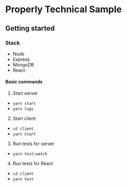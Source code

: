 # Properly Technical Sample

## Getting started

### Stack
- Node
- Express
- MongoDB
- React

#### Basic commands

1. Start server 
- `yarn start`
- `yarn logs`

2. Start client 
- `cd client`
- `yarn start`

3. Run tests for server
- `yarn test:watch`

4. Run tests for React
- `cd client`
- `yarn test`
